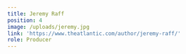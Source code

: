 ```yaml
---
title: Jeremy Raff
position: 4
image: /uploads/jeremy.jpg
link: 'https://www.theatlantic.com/author/jeremy-raff/'
role: Producer
---
```


